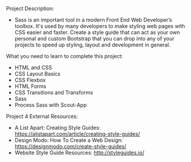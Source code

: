Project Description:
- Sass is an important tool in a modern Front End Web Developer’s toolbox. It's used by many developers to make styling web pages with CSS easier and faster. Create a style guide that can act as your own personal and custom Bootstrap that you can drop into any of your projects to speed up styling, layout and development in general.

What you need to learn to complete this project:
- HTML and CSS 
- CSS Layout Basics
- CSS Flexbox
- HTML Forms
- CSS Transitions and Transforms
- Sass 
- Process Sass with Scout-App

Project 4 External Resources:
- A List Apart: Creating Style Guides: https://alistapart.com/article/creating-style-guides/
- Design Modo: How To Create a Web Design: https://designmodo.com/create-style-guides/
- Website Style Guide Resources: http://styleguides.io/ 

